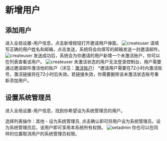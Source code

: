 # 新增用户
## 添加用户
进入全局设置-用户信息，点击新增按钮打开邀请用户弹窗。
![createuser](https://docimages.blob.core.chinacloudapi.cn/images/Console/users/createuser1.png)
请填写正确的用户姓名和邮箱，点击发送，系统将会向填写的邮箱发送一封邀请邮件。
![createuser](https://docimages.blob.core.chinacloudapi.cn/images/Console/users/createuser2.png)
发送成功后，系统会为你邀请的用户新增一个未激活账户，你可以在列表查看该用户。
![createuser](https://docimages.blob.core.chinacloudapi.cn/images/Console/users/createuser3.png)
未激活状态的用户无法登录控制台，用户需要通过邀请邮件激活他的账户（详见：[激活账户](/articles-v2020.1\Console\activeAccount.md?_v=Community)）
*邀请用户需要在72小时内激活账号，激活链接将在72小时后失效。若链接失效，你需要删除该未激活状态账号重新添加用户。


## 设置系统管理员
进入全局设置-用户信息，找到你希望设为系统管理员的用户。

选择列表操作：其他 - 设为系统管理员, 点击确认即可将用户设为系统管理员。设为系统管理员后，该用户即可享用本系统所有权限。
![setadmin](https://docimages.blob.core.chinacloudapi.cn/images/Console/users/setadmin.png)
你也可以在同样的位置取消用户的系统管理员权限。


<!-- 绑定角色（角色新增详见：[新增角色](../roles/createRoles.md?_v=Community)），以确保用户在激活后可以正常使用控制台。
点击编辑角色按钮，打开编辑角色弹窗。
 ![createuser](https://docimages.blob.core.chinacloudapi.cn/images/Console/users/createuser4.png)
点击角色选择框，你可以在下拉选项中看到角色管理的全部角色。
![createuser](https://docimages.blob.core.chinacloudapi.cn/images/Console/users/createuser4.png)
你可以通过点击选项，选中下拉列表中的角色
 ![createuser](https://docimages.blob.core.chinacloudapi.cn/images/Console/users/createuser6.png)
若角色过多，你可以通过角色选择框，输入角色名称，敲击回车进行模糊查询。
![createuser](https://docimages.blob.core.chinacloudapi.cn/images/Console/users/createuser7.png)
选择完角色后，点击保存，完成用户与角色的绑定。 -->
